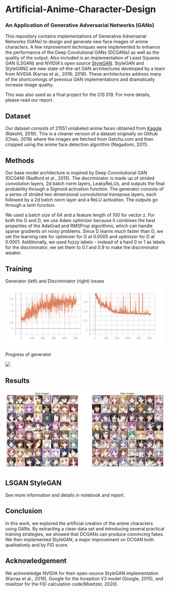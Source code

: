 # Artificial-Anime-Character-Design
### An Application of Generative Adversarial Networks (GANs)  

This repository contains implementations of Generative Adversarial Networks (GANs) to design and generate new face images of anime characters. A few improvement techniques were implemented to enhance the performance of the Deep Covolutional GANs (DCGANs) as well as the quality of the output. Also included is an implementation of Least Squares GAN (LSGAN) and NVIDIA's open source [StyleGAN](https://github.com/lucidrains/stylegan2-pytorch). StyleGAN and StyleGAN2 are new state-of-the-art GAN architectures developed by a team from NVIDIA (Karras et al., 2018; 2019). These architectures address many of the shortcomings of previous GAN implementations and dramatically increase image quality.  

This was also used as a final project for the CIS 519. For more details, please read our report.  

## Dataset

Our dataset consists of 21551 unlabeled anime faces obtained from [Kaggle](https://www.kaggle.com/soumikrakshit/anime-faces) (Rakshit, 2019). This is a cleaner version of a dataset originally on Github (Chao, 2019) where the images are fetched from Getchu.com and then cropped using the anime face detection algorithm (Nagadomi, 2011).

## Methods

Our base model architecture is inspired by Deep Convolutional GAN (DCGAN) (Radford et al., 2015). The discriminator is made up of strided convolution layers, 2d batch norm layers, LeakyReLUs, and outputs the final probability through a Sigmoid activation function. The generator consists of a series of strided two dimensional convolutional transpose layers, each followed by a 2d batch norm layer and a ReLU activation. The outputs go through a tanh function.

We used a batch size of 64 and a feature length of 100 for vector z. For both the G and D, we use Adam optimizer because it combines the best properties of the AdaGrad and RMSProp algorithms, which can handle sparse gradients
on noisy problems. Since D learns much faster than G, we set the learning rate for optimizer for G at 0.0005 and optimizer for D at 0.0001. Additionally, we used fuzzy labels - instead of a hard 0 or 1 as labels for the discriminator, we set them to 0.1 and 0.9 to make the discriminator weaker.

## Training

Generator (left) and Discriminator (right) losses

![](loss.png)

Progress of generator

  ![](anime_DCGAN.gif)

## Results

![](dc_real_v_fake.png)

## LSGAN StyleGAN

See more information and details in notebook and report.

## Conclusion

In this work, we explored the artificial creation of the anime characters using GANs. By extracting a clean data set and
introducing several practical training strategies, we showed that DCGANs can produce convincing fakes. We then implemented StyleGAN, a major improvement on DCGAN both qualitatively and by FID score.

## Acknowledgement 

We acknowledge NVIDIA for their open-source StyleGAN implementation (Karras et al., 2019), Google for the Inception V3 model (Google, 2015), and mseitzer for the FID calculation code(Mseitzer, 2020).
